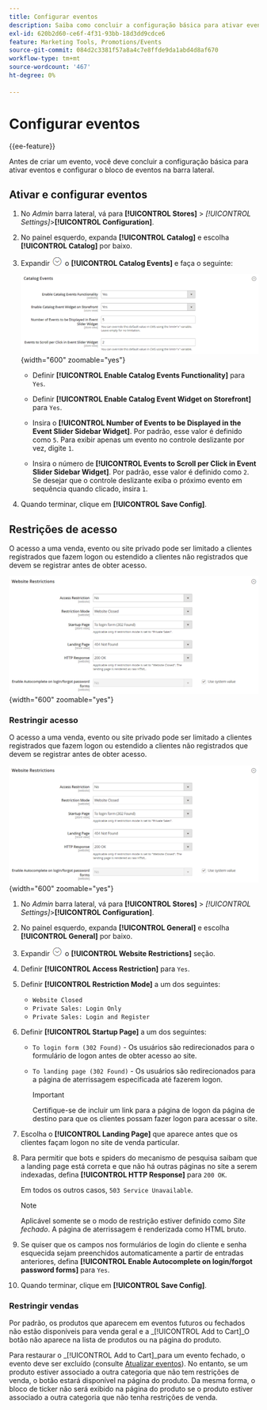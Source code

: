 ```yaml
---
title: Configurar eventos
description: Saiba como concluir a configuração básica para ativar eventos e configurar o bloco de eventos na barra lateral da loja.
exl-id: 620b2d60-ce6f-4f31-93bb-18d3dd9cdce6
feature: Marketing Tools, Promotions/Events
source-git-commit: 084d2c3381f57a8a4c7e8ffde9da1abd4d8af670
workflow-type: tm+mt
source-wordcount: '467'
ht-degree: 0%

---
```


# Configurar eventos

{{ee-feature}}

Antes de criar um evento, você deve concluir a configuração básica para ativar eventos e configurar o bloco de eventos na barra lateral.

## Ativar e configurar eventos

1. No _Admin_ barra lateral, vá para **[!UICONTROL Stores]** > _[!UICONTROL Settings]_>**[!UICONTROL Configuration]**.

1. No painel esquerdo, expanda **[!UICONTROL Catalog]** e escolha **[!UICONTROL Catalog]** por baixo.

1. Expandir ![Seletor de expansão](../assets/icon-display-expand.png) o **[!UICONTROL Catalog Events]** e faça o seguinte:

   ![Configuração do catálogo - eventos de catálogo](../configuration-reference/catalog/assets/catalog-events.png){width="600" zoomable="yes"}

   - Definir **[!UICONTROL Enable Catalog Events Functionality]** para `Yes`.

   - Definir **[!UICONTROL Enable Catalog Event Widget on Storefront]** para `Yes`.

   - Insira o **[!UICONTROL Number of Events to be Displayed in the Event Slider Sidebar Widget]**. Por padrão, esse valor é definido como `5`. Para exibir apenas um evento no controle deslizante por vez, digite `1`.

   - Insira o número de **[!UICONTROL Events to Scroll per Click in Event Slider Sidebar Widget]**. Por padrão, esse valor é definido como `2`. Se desejar que o controle deslizante exiba o próximo evento em sequência quando clicado, insira `1`.

1. Quando terminar, clique em **[!UICONTROL Save Config]**.

## Restrições de acesso

O acesso a uma venda, evento ou site privado pode ser limitado a clientes registrados que fazem logon ou estendido a clientes não registrados que devem se registrar antes de obter acesso.

![Configuração geral - restrições de site](../configuration-reference/general/assets/general-website-restrictions.png){width="600" zoomable="yes"}

### Restringir acesso

O acesso a uma venda, evento ou site privado pode ser limitado a clientes registrados que fazem logon ou estendido a clientes não registrados que devem se registrar antes de obter acesso.

![Configuração geral - restrições de site](../configuration-reference/general/assets/general-website-restrictions.png){width="600" zoomable="yes"}

1. No _Admin_ barra lateral, vá para **[!UICONTROL Stores]** > _[!UICONTROL Settings]_>**[!UICONTROL Configuration]**.

1. No painel esquerdo, expanda **[!UICONTROL General]** e escolha **[!UICONTROL General]** por baixo.

1. Expandir ![Seletor de expansão](../assets/icon-display-expand.png) o **[!UICONTROL Website Restrictions]** seção.

1. Definir **[!UICONTROL Access Restriction]** para `Yes`.

1. Definir **[!UICONTROL Restriction Mode]** a um dos seguintes:

   - `Website Closed`
   - `Private Sales: Login Only`
   - `Private Sales: Login and Register`

1. Definir **[!UICONTROL Startup Page]** a um dos seguintes:

   - `To login form (302 Found)` - Os usuários são redirecionados para o formulário de logon antes de obter acesso ao site.

   - `To landing page (302 Found)` - Os usuários são redirecionados para a página de aterrissagem especificada até fazerem logon.

     >[!IMPORTANT]
     >
     >Certifique-se de incluir um link para a página de logon da página de destino para que os clientes possam fazer logon para acessar o site.

1. Escolha o **[!UICONTROL Landing Page]** que aparece antes que os clientes façam logon no site de venda particular.

1. Para permitir que bots e spiders do mecanismo de pesquisa saibam que a landing page está correta e que não há outras páginas no site a serem indexadas, defina **[!UICONTROL HTTP Response]** para `200 OK`.

   Em todos os outros casos, `503 Service Unavailable`.

   >[!NOTE]
   >
   >Aplicável somente se o modo de restrição estiver definido como _Site fechado_. A página de aterrissagem é renderizada como HTML bruto.

1. Se quiser que os campos nos formulários de login do cliente e senha esquecida sejam preenchidos automaticamente a partir de entradas anteriores, defina **[!UICONTROL Enable Autocomplete on login/forgot password forms]** para `Yes`.

1. Quando terminar, clique em **[!UICONTROL Save Config]**.

### Restringir vendas

Por padrão, os produtos que aparecem em eventos futuros ou fechados não estão disponíveis para venda geral e a _[!UICONTROL Add to Cart]_O botão não aparece na lista de produtos ou na página do produto.

Para restaurar o _[!UICONTROL Add to Cart]_para um evento fechado, o evento deve ser excluído (consulte [Atualizar eventos](event-create.md#update-events)). No entanto, se um produto estiver associado a outra categoria que não tem restrições de venda, o botão estará disponível na página do produto. Da mesma forma, o bloco de ticker não será exibido na página do produto se o produto estiver associado a outra categoria que não tenha restrições de venda.
